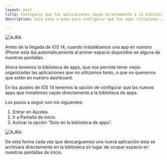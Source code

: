 ```yaml
---
layout: post
title: Configurar que tus aplicaciones vayan directamente a la biblioteca de apps
description: Guía paso a paso para configurar que tus apps instaladas en iOS & iPadOS vayan directamente a la Biblioteca de Apps

---
```

![AJRA]({{site.baseurl}}/images/12.jpeg)

Antes de la llegada de iOS 14, cuando instalábamos una app en nuestro iPhone esta iba automáticamente al primer espacio disponible en alguna de nuestras pantallas.

Ahora tenemos la biblioteca de apps, que nos permite tener mejor organizadas las aplicaciones que no utilizamos tanto, o que no queremos que estén en nuestro dashboard.


En los ajustes de iOS 14 tenemos la opción de configurar que las nuevas apps que instalemos vayan directamente a la biblioteca de apps.

Los pasos a seguir son los siguientes:
1. Entrar en Ajustes.
2. Ir a Pantalla de inicio.
3. Activar la opción “Solo en la biblioteca de apps”.

![AJRA]({{site.baseurl}}/images/13.jpeg)

De esta forma cada vez que descarguemos una nueva aplicación esta se archivara directamente en la biblioteca en lugar de ocupar espacio en nuestras pantallas de inicio.